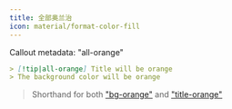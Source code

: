 ```yaml
---
title: 全部奥兰治
icon: material/format-color-fill
---
```


Callout metadata: "all-orange"

```md
> [!tip|all-orange] Title will be orange
> The background color will be orange
```
> Shorthand for both ["bg-orange"](../bg-styling/page-8.md)
> and ["title-orange"](../title-styling/page-8.md)

